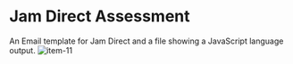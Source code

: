 # Jam Direct Assessment
An Email template for Jam Direct and a file showing a JavaScript language output. 
![item-11](https://user-images.githubusercontent.com/43679230/205175985-da54b407-98e8-4f95-ac91-f92d82240c48.PNG)
